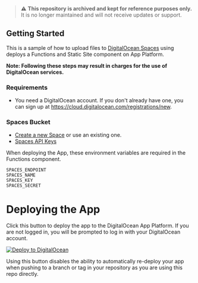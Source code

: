 > ⚠️ **This repository is archived and kept for reference purposes only.**  
> It is no longer maintained and will not receive updates or support.

## Getting Started

This is a sample of how to upload files to  [DigitalOcean Spaces](https://cloud.digitalocean.com/spaces) using deploys a Functions and Static Site component on App Platform. 

**Note: Following these steps may result in charges for the use of DigitalOcean services.**

### Requirements

* You need a DigitalOcean account. If you don't already have one, you can sign up at https://cloud.digitalocean.com/registrations/new.

### Spaces Bucket
* [Create a new Space](https://cloud.digitalocean.com/spaces/new?) or use an existing one. 
* [Spaces API Keys](https://cloud.digitalocean.com/account/api/tokens)

When deploying the App, these environment variables are required in the Functions component. 

```
SPACES_ENDPOINT
SPACES_NAME
SPACES_KEY
SPACES_SECRET
```

# Deploying the App

Click this button to deploy the app to the DigitalOcean App Platform. If you are not logged in, you will be prompted to log in with your DigitalOcean account.

[![Deploy to DigitalOcean](https://www.deploytodo.com/do-btn-blue.svg)](https://cloud.digitalocean.com/apps/new?repo=https://github.com/digitalocean/sample-functions-file-upload/tree/main)

Using this button disables the ability to automatically re-deploy your app when pushing to a branch or tag in your repository as you are using this repo directly.
